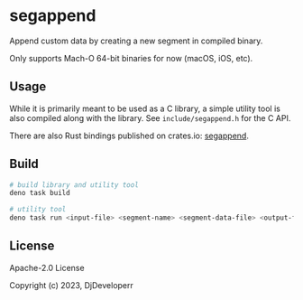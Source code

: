 # segappend

Append custom data by creating a new segment in compiled binary.

Only supports Mach-O 64-bit binaries for now (macOS, iOS, etc).

## Usage

While it is primarily meant to be used as a C library, a simple utility tool is also compiled
along with the library. See `include/segappend.h` for the C API.

There are also Rust bindings published on crates.io: [segappend](https://crates.io/crates/segappend).

## Build

```sh
# build library and utility tool
deno task build

# utility tool
deno task run <input-file> <segment-name> <segment-data-file> <output-file>
```

## License

Apache-2.0 License

Copyright (c) 2023, DjDeveloperr

